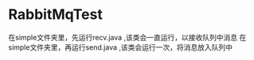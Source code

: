 # RabbitMqTest
在simple文件夹里，先运行recv.java  ,该类会一直运行，以接收队列中消息
在simple文件夹里，再运行send.java  ,该类会运行一次，将消息放入队列中
